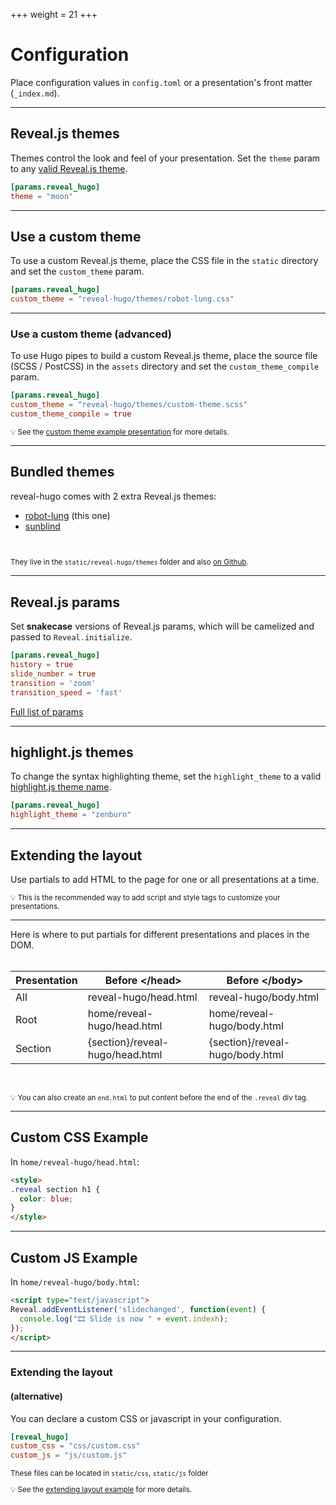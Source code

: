 +++
weight = 21
+++

# Configuration

Place configuration values in `config.toml` or a presentation's front matter (`_index.md`).

---

## Reveal.js themes

Themes control the look and feel of your presentation. Set the `theme` param to any [valid Reveal.js theme](https://github.com/hakimel/reveal.js/#theming).

```toml
[params.reveal_hugo]
theme = "moon"
```

---

## Use a custom theme

To use a custom Reveal.js theme, place the CSS file in the `static` directory and set the `custom_theme` param.

```toml
[params.reveal_hugo]
custom_theme = "reveal-hugo/themes/robot-lung.css"
```

---

### Use a custom theme (advanced)

To use Hugo pipes to build a custom Reveal.js theme, place the source file (SCSS / PostCSS) in the `assets` directory and set the `custom_theme_compile` param.

```toml
[params.reveal_hugo]
custom_theme = "reveal-hugo/themes/custom-theme.scss"
custom_theme_compile = true
```

<small>

💡 See the [custom theme example presentation](/custom-theme-example/) for more details.

</small>

---

## Bundled themes

reveal-hugo comes with 2 extra Reveal.js themes:

- [robot-lung](https://github.com/dzello/revealjs-themes#robot-lung) (this one)
- [sunblind](https://github.com/dzello/revealjs-themes#sunblind)

<br>

<small>

They live in the `static/reveal-hugo/themes` folder and also [on Github](https://github.com/dzello/revealjs-themes).

</small>

---

## Reveal.js params

Set **snakecase** versions of Reveal.js params, which will be camelized and passed to `Reveal.initialize`.

```toml
[params.reveal_hugo]
history = true
slide_number = true
transition = 'zoom'
transition_speed = 'fast'
```

[Full list of params](https://github.com/hakimel/reveal.js/#configuration)

---

## highlight.js themes

To change the syntax highlighting theme, set the `highlight_theme`
to a valid [highlight.js theme name](https://highlightjs.org/static/demo/).

```toml
[params.reveal_hugo]
highlight_theme = "zenburn"
```

---

## Extending the layout

Use partials to add HTML to the page for one or all presentations at a time.

<small>
💡 This is the recommended way to add script and style tags to customize your presentations.
</small>

---

Here is where to put partials for different presentations and places in the DOM.
<br><br>

| Presentation | Before &lt;/head&gt;            | Before &lt;/body&gt;            |
|--------------|---------------------------------|---------------------------------|
| All          | reveal-hugo/head.html           | reveal-hugo/body.html           |
| Root         | home/reveal-hugo/head.html      | home/reveal-hugo/body.html      |
| Section      | {section}/reveal-hugo/head.html | {section}/reveal-hugo/body.html |

&nbsp;

<small>

💡 You can also create an `end.html` to put content before the end of the `.reveal` div tag.

</small>

---

## Custom CSS Example

In `home/reveal-hugo/head.html`:

```html
<style>
.reveal section h1 {
  color: blue;
}
</style>
```

---

## Custom JS Example

In `home/reveal-hugo/body.html`:

```html
<script type="text/javascript">
Reveal.addEventListener('slidechanged', function(event) {
  console.log("🎞️ Slide is now " + event.indexh);
});
</script>
```

---

### Extending the layout 
#### (alternative)

You can declare a custom CSS or javascript in your configuration.

```toml
[reveal_hugo]
custom_css = "css/custom.css"
custom_js = "js/custom.js"
```

<small>

These files can be located in `static/css`, `static/js` folder 

💡 See the [extending layout example](/extending-layout-example/#) for more details.

</small>
